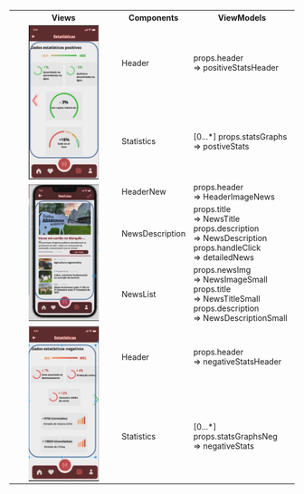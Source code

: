 <table>
  <tr>
    <th>Views</th>
    <th>Components</th>
    <th>ViewModels</th>
  </tr>
  <tr>
    <td rowspan="2"><img src="../img/newsStatsPos.JPG"
     alt="Markdown Monster icon"
     style="margin-left: auto; margin-right: auto; width: 70%; display: block" /></td>
    <td >Header</td>
    <td >props.header <br>=> positiveStatsHeader</td>
  </tr>
  <tr>
    <td rowspan="1"> Statistics </td>
    <td > [0...*] props.statsGraphs <br>=> postiveStats 
    </td>
  </tr>
  <tr>
    <td rowspan="3"><img src="../img/newsSep.JPG"
     alt="Markdown Monster icon"
     style="margin-left: auto; margin-right: auto; width: 70%; display: block" /></td>
    <td >HeaderNew</td>
    <td> props.header <br>=> HeaderImageNews</td>
  </tr>
  <tr>
    <td rowspan="1"> NewsDescription 
    <td >props.title <br>=> NewsTitle
    <br>props.description <br>=> NewsDescription
    <br>props.handleClick <br>=> detailedNews</td>
  </tr>
  <tr>
    <td rowspan="1"> NewsList 
    <td >props.newsImg <br>=> NewsImageSmall
    <br>props.title <br>=> NewsTitleSmall
    <br>props.description <br>=> NewsDescriptionSmall</td>
  </tr>
  <tr>
    <td rowspan="2"><img src="../img/newsStatsNeg.JPG"
     alt="Markdown Monster icon"
     style="margin-left: auto; margin-right: auto; width: 70%; display: block" /></td>
    <td >Header</td>
    <td >props.header <br>=> negativeStatsHeader</td>
    </tr>
    <tr>
    <td rowspan="1"> Statistics </td>
    <td>[0...*] props.statsGraphsNeg <br>=> negativeStats
    </td>
  </tr>
  
 
  
</table>
